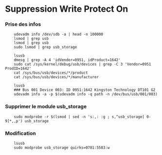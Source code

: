 # Suppression Write Protect On

### Prise des infos

		udevadm info /dev/sdb -a | head -n 100000
		lsmod | grep usb
		lsmod | grep usb
		sudo lsmod | grep usb_storage

		lsusb
		dmesg | grep -A 4 'idVendor=0951, idProduct=1642'
		sudo cat /sys/kernel/debug/usb/devices | grep -C 3 'Vendor=0951 ProdID=1642'
		cat /sys/bus/usb/devices/*/product
		cat /sys/bus/usb/devices/*/manufacturer

		lsusb
		### Bus 001 Device 003: ID 0951:1642 Kingston Technology DT101 G2
		udevadm info -a -p $(udevadm info -q path -n /dev/bus/usb/001/003)




### Supprimer le module usb_storage

		sudo modprobe -r $(lsmod | sed -n 's:,: :g ; s,^usb_storage[ 0-9]*,,p') usb_storage

### Modification
 
		lsusb
		sudo modprobe usb_storage quirks=0781:5583:w